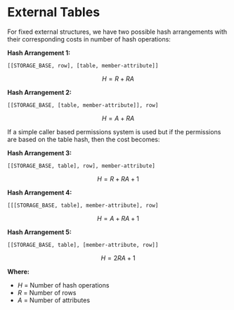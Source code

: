 # External Tables

For fixed external structures, we have two possible hash arrangements with their corresponding costs in number of hash operations:

**Hash Arrangement 1:**

```
[[STORAGE_BASE, row], [table, member-attribute]]
```

$$H = R + RA$$

**Hash Arrangement 2:**

```
[[STORAGE_BASE, [table, member-attribute]], row]
```

$$H = A + RA$$

If a simple caller based permissions system is used but if the permissions are based on the table hash, then the cost becomes:

**Hash Arrangement 3:**

```
[[STORAGE_BASE, table], row], member-attribute]
```

$$H = R + RA + 1$$

**Hash Arrangement 4:**

```
[[[STORAGE_BASE, table], member-attribute], row]
```

$$H = A + RA + 1$$

**Hash Arrangement 5:**

```
[[STORAGE_BASE, table], [member-attribute, row]]
```

$$H = 2RA + 1$$

**Where:**

- _H_ = Number of hash operations
- _R_ = Number of rows
- _A_ = Number of attributes
